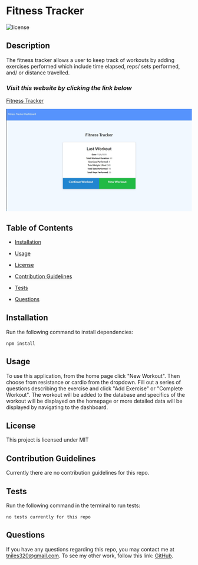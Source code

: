 # Fitness Tracker

![license](https://img.shields.io/badge/License-MIT-orange)

## Description

The fitness tracker allows a user to keep track of workouts by adding exercises performed which include time elapsed, reps/ sets performed, and/ or distance travelled.

### _Visit this website by clicking the link below_
[Fitness Tracker](https://fitness-tracker117.herokuapp.com/)

![terminal screenshot](public/assets/img/fitness-tracker-ss.jpg)

## Table of Contents 

* [Installation](#installation)

* [Usage](#usage)

* [License](#license)

* [Contribution Guidelines](#contribution-guidelines)

* [Tests](#tests)

* [Questions](#questions)

## Installation

Run the following command to install dependencies:

```
npm install
```

## Usage

To use this application, from the home page click "New Workout".  Then choose from resistance or cardio from the dropdown. Fill out a series of questions describing the exercise and click "Add Exercise" or "Complete Workout". The workout will be added to the database and specifics of the workout will be displayed on the homepage or more detailed data will be displayed by navigating to the dashboard.

## License

This project is licensed under MIT

## Contribution Guidelines

Currently there are no contribution guidelines for this repo.

## Tests

Run the following command in the terminal to run tests:

```
no tests currently for this repo
```

## Questions

If you have any questions regarding this repo, you may contact me at tniles320@gmail.com. To see my other work, follow this link: [GitHub](https://github.com/tniles320/).
